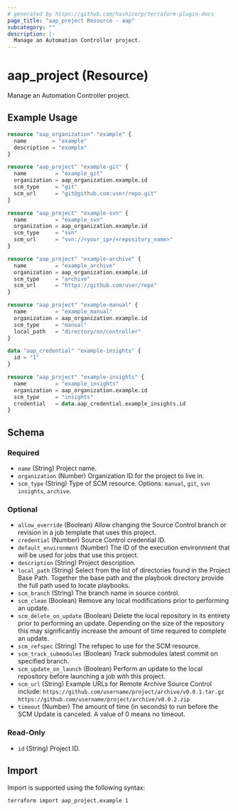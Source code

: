 ```yaml
---
# generated by https://github.com/hashicorp/terraform-plugin-docs
page_title: "aap_project Resource - aap"
subcategory: ""
description: |-
  Manage an Automation Controller project.
---
```


# aap_project (Resource)

Manage an Automation Controller project.

## Example Usage

```terraform
resource "aap_organization" "example" {
  name        = "example"
  description = "example"
}

resource "aap_project" "example-git" {
  name         = "example_git"
  organization = aap_organization.example.id
  scm_type     = "git"
  scm_url      = "git@github.com:user/repo.git"
}

resource "aap_project" "example-svn" {
  name         = "example_svn"
  organization = aap_organization.example.id
  scm_type     = "svn"
  scm_url      = "svn://<your_ip>/<repository_name>"
}

resource "aap_project" "example-archive" {
  name         = "example_archive"
  organization = aap_organization.example.id
  scm_type     = "archive"
  scm_url      = "https://github.com/user/repo"
}

resource "aap_project" "example-manual" {
  name         = "example_manual"
  organization = aap_organization.example.id
  scm_type     = "manual"
  local_path   = "directory/on/controller"
}

data "aap_credential" "example-insights" {
  id = "1"
}

resource "aap_project" "example-insights" {
  name         = "example_insights"
  organization = aap_organization.example.id
  scm_type     = "insights"
  credential   = data.aap_credential.example_insights.id
}
```

<!-- schema generated by tfplugindocs -->
## Schema

### Required

- `name` (String) Project name.
- `organization` (Number) Organization ID for the project to live in.
- `scm_type` (String) Type of SCM resource. Options: `manual`, `git`, `svn` `insights`, `archive`.

### Optional

- `allow_override` (Boolean) Allow changing the Source Control branch or revision in a job template that uses this project.
- `credential` (Number) Source Control credential ID.
- `default_environment` (Number) The ID of the execution environment that will be used for jobs that use this project.
- `description` (String) Project description.
- `local_path` (String) Select from the list of directories found in the Project Base Path. Together the base path and the playbook directory provide the full path used to locate playbooks.
- `scm_branch` (String) The branch name in source control.
- `scm_clean` (Boolean) Remove any local modifications prior to performing an update.
- `scm_delete_on_update` (Boolean) Delete the local repository in its entirety prior to performing an update. Depending on the size of the repository this may significantly increase the amount of time required to complete an update.
- `scm_refspec` (String) The refspec to use for the SCM resource.
- `scm_track_submodules` (Boolean) Track submodules latest commit on specified branch.
- `scm_update_on_launch` (Boolean) Perform an update to the local repository before launching a job with this project.
- `scm_url` (String) Example URLs for Remote Archive Source Control include: `https://github.com/username/project/archive/v0.0.1.tar.gz` `https://github.com/username/project/archive/v0.0.2.zip`
- `timeout` (Number) The amount of time (in seconds) to run before the SCM Update is canceled. A value of 0 means no timeout.

### Read-Only

- `id` (String) Project ID.

## Import

Import is supported using the following syntax:

```shell
terraform import aap_project.example 1
```
